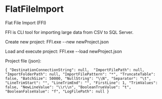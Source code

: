 # FlatFileImport	
Flat File Import (FFI)

FFI is CLI tool for importing large data from CSV to SQL Server.


Create new project:
FFI.exe --new newProject.json

Load and execute  project:
FFI.exe --load newProject.json


Project file (json):

`{
  "DestinationConnectionString": null, 
  "ImportFilePath": null,
  "ImportFolderPath": null,
  "ImportFilePattern": "*",
  "TruncateTable": false,
  "BatchSize": 50000,
  "NullString": "\\N",
  "Separator": "\t",
  "LineTrimStart": "",
  "LineTrimEnd": "",
  "FirstLine": 1,
  "TrimValues": false,
  "NewLineValue": "\\r\\n",
  "BooleanTrueValue": "t",
  "BooleanFalseValue": "f",
  "LogFilePath": null
}`
